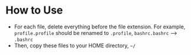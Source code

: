 # How to Use

- For each file, delete everything before the file extension. For example, `profile.profile` should be renamed to `.profile`, `bashrc.bashrc` --> `.bashrc`
- Then, copy these files to your HOME directory, `~/`
